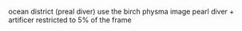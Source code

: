 
ocean district (preal diver)
    use the birch physma image
    pearl diver + artificer
    restricted to 5% of the frame

